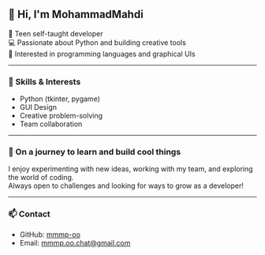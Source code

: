 ## 👋 Hi, I'm MohammadMahdi

🎒 Teen self-taught developer  
💻 Passionate about Python and building creative tools  
🧠 Interested in programming languages and graphical UIs

---

### 🧰 Skills & Interests

- Python (tkinter, pygame)  
- GUI Design  
- Creative problem-solving  
- Team collaboration

---

### 🚀 On a journey to learn and build cool things

I enjoy experimenting with new ideas, working with my team, and exploring the world of coding.  
Always open to challenges and looking for ways to grow as a developer!

---

### 📫 Contact

- GitHub: [mmmp-oo](https://github.com/mmmp-oo)  
- Email: mmmp.oo.chat@gmail.com
